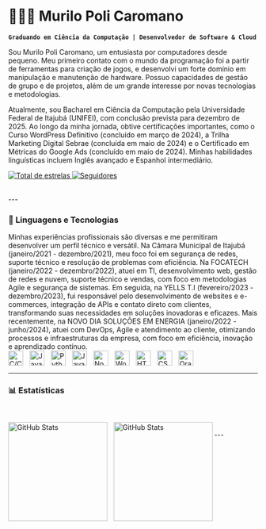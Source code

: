 # 👨🏻‍💻 Murilo Poli Caromano

**`Graduando em Ciência da Computação | Desenvolvedor de Software & Cloud`**

Sou Murilo Poli Caromano, um entusiasta por computadores desde pequeno. Meu primeiro contato com o mundo da programação foi a partir de ferramentas para criação de jogos, e desenvolvi um forte domínio em manipulação e manutenção de hardware. Possuo capacidades de gestão de grupo e de projetos, além de um grande interesse por novas tecnologias e metodologias.

Atualmente, sou Bacharel em Ciência da Computação pela Universidade Federal de Itajubá (UNIFEI), com conclusão prevista para dezembro de 2025. Ao longo da minha jornada, obtive certificações importantes, como o Curso WordPress Definitivo (concluído em março de 2024), a Trilha Marketing Digital Sebrae (concluída em maio de 2024) e o Certificado em Métricas do Google Ads (concluído em maio de 2024). Minhas habilidades linguísticas incluem Inglês avançado e Espanhol intermediário.
<br/>
<p align="left">
    <a href="https://github.com/murilopoli?tab=repositories">
        <img 
            alt="Total de estrelas" 
            title="Total de estrelas GitHub" 
            src="https://custom-icon-badges.demolab.com/github/stars/murilopoli?color=55960c&style=for-the-badge&labelColor=488207&logo=star&label=estrelas"
        />
    </a>
    <a href="https://github.com/murilopoli?tab=followers">
        <img 
            alt="Seguidores" 
            title="Me siga no GitHub" 
            src="https://custom-icon-badges.demolab.com/github/followers/murilopoli?color=236ad3&labelColor=1155ba&style=for-the-badge&logo=github&label=Seguidores&logoColor=white"
        />
    </a>
</p>
<br/>
---

### 🤖 Linguagens e Tecnologias
Minhas experiências profissionais são diversas e me permitiram desenvolver um perfil técnico e versátil. Na Câmara Municipal de Itajubá (janeiro/2021 - dezembro/2021), meu foco foi em segurança de redes, suporte técnico e resolução de problemas com eficiência. Na FOCATECH (janeiro/2022 - dezembro/2022), atuei em TI, desenvolvimento web, gestão de redes e nuvem, suporte técnico e vendas, com foco em metodologias Agile e segurança de sistemas. Em seguida, na YELLS T.I (fevereiro/2023 - dezembro/2023), fui responsável pelo desenvolvimento de websites e e-commerces, integração de APIs e contato direto com clientes, transformando suas necessidades em soluções inovadoras e eficazes. Mais recentemente, na NOVO DIA SOLUÇÕES EM ENERGIA (janeiro/2022 - junho/2024), atuei com DevOps, Agile e atendimento ao cliente, otimizando processos e infraestruturas da empresa, com foco em eficiência, inovação e aprendizado contínuo.
<br/>
<img align="left" alt="C/C++" title="C/C++" width="30px" style="padding-right: 10px;" src="https://cdn.jsdelivr.net/gh/devicons/devicon@latest/icons/cplusplus/cplusplus-original.svg"/>
<img align="left" alt="Java" title="Java" width="30px" style="padding-right: 10px;" src="https://cdn.jsdelivr.net/gh/devicons/devicon@latest/icons/java/java-original.svg"/>
<img align="left" alt="Python" title="Python" width="30px" style="padding-right: 10px;" src="https://cdn.jsdelivr.net/gh/devicons/devicon@latest/icons/python/python-original.svg"/>
<img align="left" alt="JavaScript" title="JavaScript" width="30px" style="padding-right: 10px;" src="https://cdn.jsdelivr.net/gh/devicons/devicon@latest/icons/javascript/javascript-original.svg"/>
<img align="left" alt="Node.JS" title="Node.JS" width="30px" style="padding-right: 10px;" src="https://cdn.jsdelivr.net/gh/devicons/devicon@latest/icons/nodejs/nodejs-original.svg"/>
<img align="left" alt="WordPress" title="WordPress" width="30px" style="padding-right: 10px;" src="https://cdn.jsdelivr.net/gh/devicons/devicon@latest/icons/wordpress/wordpress-original.svg"/>
<img align="left" alt="HTML" title="HTML" width="30px" style="padding-right: 10px;" src="https://cdn.jsdelivr.net/gh/devicons/devicon@latest/icons/html5/html5-original.svg"/>
<img align="left" alt="CSS" title="CSS" width="30px" style="padding-right: 10px;" src="https://cdn.jsdelivr.net/gh/devicons/devicon@latest/icons/css3/css3-original.svg"/>
<img align="left" alt="Oracle Cloud" title="Oracle Cloud" width="30px" style="padding-right: 10px;" src="https://cdn.jsdelivr.net/gh/devicons/devicon@latest/icons/oracle/oracle-original.svg"/>

<br/>

---

### 📊 Estatísticas
<br/>
<p>
  <img 
    align="left" 
    alt="GitHub Stats" 
    height="200" 
    style="padding-right: 10px;" 
    src="https://github-readme-stats.vercel.app/api?username=murilopoli&theme=tokyonight" 
  />

<img 
      align="left" 
      alt="GitHub Stats" 
      height="200" 
      src="https://github-readme-stats.vercel.app/api/top-langs/?username=murilopoli&theme=tokyonight&layout=compact&custom_title=Tecnologias&langs_count=9" 
  />

</p>
<br/>
---
